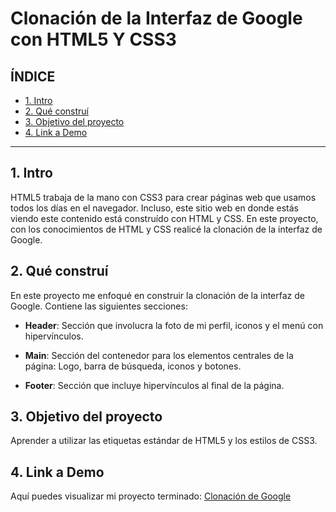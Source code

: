 # Clonación de la Interfaz de Google con HTML5 Y CSS3

## **ÍNDICE**

* [1. Intro](#)
* [2. Qué construí](#)
* [3. Objetivo del proyecto](#)
* [4. Link a Demo](#)

****

## 1. Intro

HTML5 trabaja de la mano con CSS3 para crear páginas web que usamos todos los días en el navegador. Incluso, este sitio web en donde estás viendo este contenido está construído con HTML y CSS. En este proyecto, con los conocimientos de HTML y CSS realicé la clonación de la interfaz de Google. 

## 2. Qué construí

En este proyecto me enfoqué en construir la clonación de la interfaz de Google. Contiene las siguientes secciones: 

* **Header**: Sección que involucra la foto de mi perfil, iconos y el menú con hipervínculos. 

* **Main**: Sección del contenedor para los elementos centrales de la página: Logo, barra de búsqueda, iconos y botones. 

* **Footer**: Sección que incluye hipervínculos al final de la página. 

## 3. Objetivo del proyecto

Aprender a utilizar las etiquetas estándar de HTML5 y los estilos de CSS3.

## 4. Link a Demo

Aquí puedes visualizar mi proyecto terminado: [Clonación de Google](https://clonaciongoogleacdy.netlify.app)
